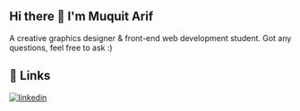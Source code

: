 ## Hi there 👋 I'm Muquit Arif

A creative graphics designer & front-end web development student. 
Got any questions, feel free to ask :)

## 🔗 Links
[![linkedin](https://img.shields.io/badge/linkedin-0A66C2?style=for-the-badge&logo=linkedin&logoColor=white)](https://www.linkedin.com/in/muquit-arif)






